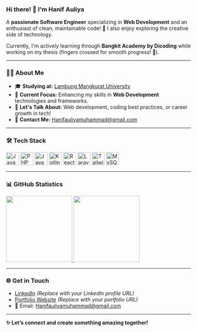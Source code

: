 ### Hi there! 👋 I'm **Hanif Auliya**  
A **passionate Software Engineer** specializing in **Web Development** and an enthusiast of clean, maintainable code! 🎨 I also enjoy exploring the creative side of technology.  

Currently, I'm actively learning through **Bangkit Academy by Dicoding** while working on my thesis (fingers crossed for smooth progress! 🤞).

---

### 👨‍💻 **About Me**
- 🎓 **Studying at:** [Lambung Mangkurat University](https://ulm.ac.id/id/)
- 🌱 **Current Focus:** Enhancing my skills in **Web Development** technologies and frameworks.
- 💬 **Let's Talk About:** Web development, coding best practices, or career growth in tech!
- 📧 **Contact Me:** [Hanifauliyamuhammad@gmail.com](mailto:Hanifauliyamuhammad@gmail.com)

---

### 🛠️ **Tech Stack**
<p align="left">
  <a href="#"><img alt="JavaScript" title="JavaScript" width="35px" src="https://upload.wikimedia.org/wikipedia/commons/9/99/Unofficial_JavaScript_logo_2.svg" /></a>
  <a href="https://www.php.net/"><img alt="PHP" title="PHP" width="35px" src="https://iconape.com/wp-content/files/ac/371303/svg/371303.svg" /></a>
  <a href="https://www.java.com/"><img alt="Java" title="Java" width="35px" src="https://iconape.com/wp-content/files/zy/371206/svg/371206.svg" /></a>
  <a href="https://kotlinlang.org/"><img alt="Kotlin" title="Kotlin" width="35px" src="https://iconape.com/wp-content/files/fg/371054/svg/371054.svg" /></a>
  <a href="https://reactjs.org/"><img alt="React" title="React" width="35px" src="https://upload.wikimedia.org/wikipedia/commons/a/a7/React-icon.svg" /></a>
  <a href="https://laravel.com/"><img alt="Laravel" title="Laravel" width="35px" src="https://upload.wikimedia.org/wikipedia/commons/9/9a/Laravel.svg" /></a>
  <a href="https://tailwindcss.com/"><img alt="Tailwind CSS" title="Tailwind CSS" width="35px" src="https://upload.wikimedia.org/wikipedia/commons/d/d5/Tailwind_CSS_Logo.svg" /></a>
  <a href="https://www.mysql.com/"><img alt="MySQL" title="MySQL" width="35px" src="https://upload.wikimedia.org/wikipedia/commons/0/0a/MySQL_textlogo.svg" /></a>
</p>

---

### 📊 **GitHub Statistics**
<p align="left">
  <a href="https://github.com/HanifAuliya">
    <img height="180em" src="https://github-readme-stats-eight-theta.vercel.app/api?username=HanifAuliya&show_icons=true&theme=algolia&include_all_commits=true&count_private=true"/>
    <img height="180em" src="https://github-readme-stats-eight-theta.vercel.app/api/top-langs/?username=HanifAuliya&layout=compact&langs_count=8&theme=algolia"/>
  </a>
</p>

---

### 🌐 **Get in Touch**
- [LinkedIn](https://www.linkedin.com) *(Replace with your LinkedIn profile URL)*  
- [Portfolio Website](https://your-portfolio-website.com) *(Replace with your portfolio URL)*  
- 📧 Email: [Hanifauliyamuhammad@gmail.com](mailto:Hanifauliyamuhammad@gmail.com)

---

**✨ Let’s connect and create something amazing together!**
